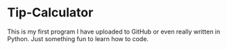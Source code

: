 # Tip-Calculator
This is my first program I have uploaded to GitHub or even really written in Python. Just something fun to learn how to code.
